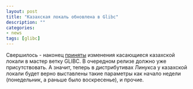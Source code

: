 ```yaml
---
layout: post
title: "Казахская локаль обновлена в Glibc"
description: ""
categories:
- news
tags: [glibc]
---
```


Свершилось - наконец [приняты](https://sourceware.org/git/gitweb.cgi?p=glibc.git;h=f3d92ffb18a4d90de99c91dd1cb9d10f97f639b1) изменения касающиеся казахской локали в мастер ветку GLIBC.
В очередном релизе должно уже присутствовать. А значит, теперь в дистрибутивах Линукса у казахской локали
будет верно выставлены такие параметры как начало недели (понедельник, а раньше было воскресенье), и прочие.

